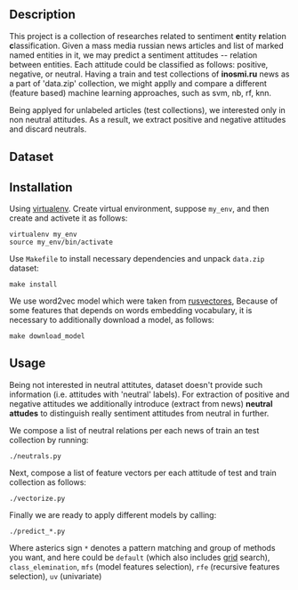 Description
-----------

This project is a collection of researches related to sentiment **e**ntity
**r**elation **c**lassification.
Given a mass media russian news articles and list of marked named entities in
it, we may predict a sentiment attitudes -- relation between entities. Each
attitude could be classified as follows: positive, negative, or neutral.
Having a train and test collections of **inosmi.ru** news as a part of
'data.zip' collection, we might applly and compare a different (feature based)
machine learning approaches, such as svm, nb, rf, knn.

Being applyed for unlabeled articles (test collections), we interested only in
non neutral attitudes. As a result, we extract positive and negative attitudes
and discard neutrals.

Dataset
-------

Installation
------------

Using [virtualenv](https://www.pythoncentral.io/how-to-install-virtualenv-python/).
Create virtual environment, suppose `my_env`, and then create and activete it
as follows:
```
virtualenv my_env
source my_env/bin/activate
```

Use `Makefile` to install necessary dependencies and unpack `data.zip` dataset:
```
make install
```

We use word2vec model which were taken from
[rusvectores](http://rusvectores.org/static/models/rusvectores2/),
Because of some features that depends on words embedding vocabulary, it is
necessary to additionally download a model, as follows:
```
make download_model
```

Usage
-----
Being not interested in neutral attitutes, dataset doesn't provide such
information (i.e. attitudes with 'neutral' labels).
For extraction of positive and negative attitudes we additionally introduce
(extract from news) **neutral attudes** to distinguish really sentiment
attitudes from neutral in further.

We compose a list of neutral relations per each news of train an test
collection by running:
```
./neutrals.py
```

Next, compose a list of feature vectors per each attitude of test and train
collection as follows:
```
./vectorize.py
```

Finally we are ready to apply different models by calling:
```
./predict_*.py
```
Where asterics sign ```*``` denotes a pattern matching and group of methods you want,
and here could be `default` (which also includes
[grid](http://scikit-learn.org/stable/modules/grid_search.html) search),
`class_elemination`, `mfs` (model features selection), `rfe` (recursive
features selection), `uv` (univariate)
